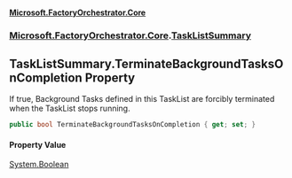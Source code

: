 #### [Microsoft.FactoryOrchestrator.Core](./Microsoft-FactoryOrchestrator-Core.md 'Microsoft.FactoryOrchestrator.Core')
### [Microsoft.FactoryOrchestrator.Core](./Microsoft-FactoryOrchestrator-Core.md 'Microsoft.FactoryOrchestrator.Core').[TaskListSummary](./Microsoft-FactoryOrchestrator-Core-TaskListSummary.md 'Microsoft.FactoryOrchestrator.Core.TaskListSummary')
## TaskListSummary.TerminateBackgroundTasksOnCompletion Property
If true, Background Tasks defined in this TaskList are forcibly terminated when the TaskList stops running.  
```csharp
public bool TerminateBackgroundTasksOnCompletion { get; set; }
```
#### Property Value
[System.Boolean](https://docs.microsoft.com/en-us/dotnet/api/System.Boolean 'System.Boolean')  
